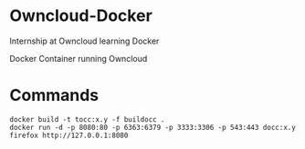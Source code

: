# Owncloud-Docker

Internship at Owncloud learning Docker 

Docker Container running Owncloud

# Commands
```
docker build -t tocc:x.y -f buildocc .
docker run -d -p 8080:80 -p 6363:6379 -p 3333:3306 -p 543:443 docc:x.y 
firefox http://127.0.0.1:8080
```

